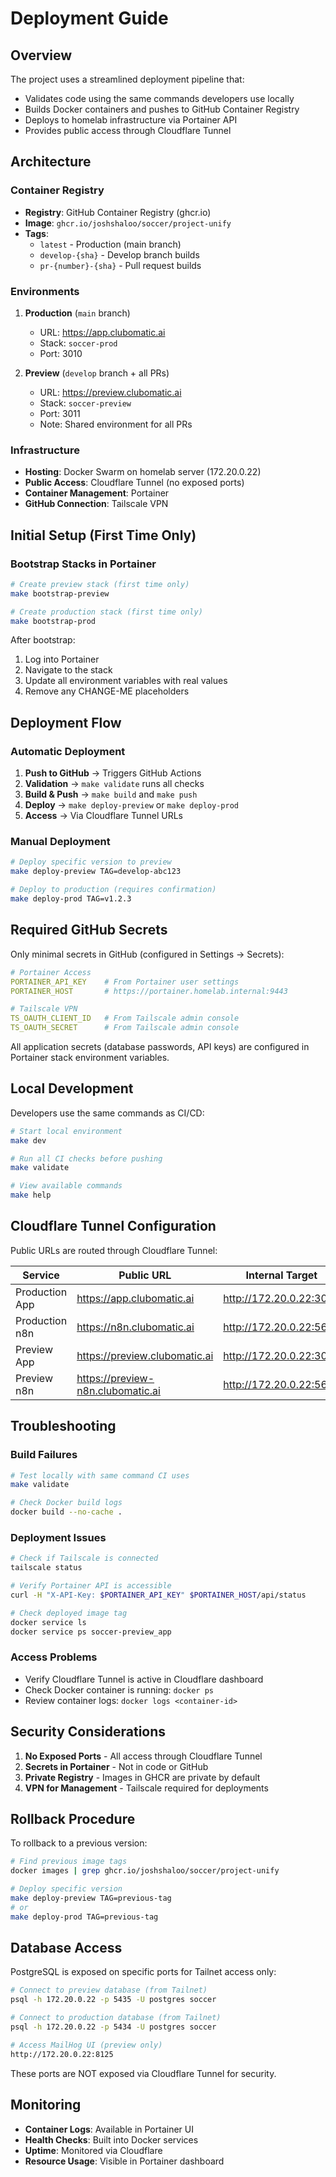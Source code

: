 # Deployment Guide

## Overview

The project uses a streamlined deployment pipeline that:
- Validates code using the same commands developers use locally
- Builds Docker containers and pushes to GitHub Container Registry
- Deploys to homelab infrastructure via Portainer API
- Provides public access through Cloudflare Tunnel

## Architecture

### Container Registry
- **Registry**: GitHub Container Registry (ghcr.io)
- **Image**: `ghcr.io/joshshaloo/soccer/project-unify`
- **Tags**:
  - `latest` - Production (main branch)
  - `develop-{sha}` - Develop branch builds
  - `pr-{number}-{sha}` - Pull request builds

### Environments

1. **Production** (`main` branch)
   - URL: https://app.clubomatic.ai
   - Stack: `soccer-prod`
   - Port: 3010
   
2. **Preview** (`develop` branch + all PRs)
   - URL: https://preview.clubomatic.ai
   - Stack: `soccer-preview`
   - Port: 3011
   - Note: Shared environment for all PRs

### Infrastructure

- **Hosting**: Docker Swarm on homelab server (172.20.0.22)
- **Public Access**: Cloudflare Tunnel (no exposed ports)
- **Container Management**: Portainer
- **GitHub Connection**: Tailscale VPN

## Initial Setup (First Time Only)

### Bootstrap Stacks in Portainer

```bash
# Create preview stack (first time only)
make bootstrap-preview

# Create production stack (first time only) 
make bootstrap-prod
```

After bootstrap:
1. Log into Portainer
2. Navigate to the stack
3. Update all environment variables with real values
4. Remove any CHANGE-ME placeholders

## Deployment Flow

### Automatic Deployment

1. **Push to GitHub** → Triggers GitHub Actions
2. **Validation** → `make validate` runs all checks
3. **Build & Push** → `make build` and `make push`
4. **Deploy** → `make deploy-preview` or `make deploy-prod`
5. **Access** → Via Cloudflare Tunnel URLs

### Manual Deployment

```bash
# Deploy specific version to preview
make deploy-preview TAG=develop-abc123

# Deploy to production (requires confirmation)
make deploy-prod TAG=v1.2.3
```

## Required GitHub Secrets

Only minimal secrets in GitHub (configured in Settings → Secrets):

```yaml
# Portainer Access
PORTAINER_API_KEY    # From Portainer user settings
PORTAINER_HOST       # https://portainer.homelab.internal:9443

# Tailscale VPN
TS_OAUTH_CLIENT_ID   # From Tailscale admin console
TS_OAUTH_SECRET      # From Tailscale admin console
```

All application secrets (database passwords, API keys) are configured in Portainer stack environment variables.

## Local Development

Developers use the same commands as CI/CD:

```bash
# Start local environment
make dev

# Run all CI checks before pushing
make validate

# View available commands
make help
```

## Cloudflare Tunnel Configuration

Public URLs are routed through Cloudflare Tunnel:

| Service | Public URL | Internal Target |
|---------|------------|-----------------|
| Production App | https://app.clubomatic.ai | http://172.20.0.22:3010 |
| Production n8n | https://n8n.clubomatic.ai | http://172.20.0.22:5680 |
| Preview App | https://preview.clubomatic.ai | http://172.20.0.22:3011 |
| Preview n8n | https://preview-n8n.clubomatic.ai | http://172.20.0.22:5681 |

## Troubleshooting

### Build Failures
```bash
# Test locally with same command CI uses
make validate

# Check Docker build logs
docker build --no-cache .
```

### Deployment Issues
```bash
# Check if Tailscale is connected
tailscale status

# Verify Portainer API is accessible
curl -H "X-API-Key: $PORTAINER_API_KEY" $PORTAINER_HOST/api/status

# Check deployed image tag
docker service ls
docker service ps soccer-preview_app
```

### Access Problems
- Verify Cloudflare Tunnel is active in Cloudflare dashboard
- Check Docker container is running: `docker ps`
- Review container logs: `docker logs <container-id>`

## Security Considerations

1. **No Exposed Ports** - All access through Cloudflare Tunnel
2. **Secrets in Portainer** - Not in code or GitHub
3. **Private Registry** - Images in GHCR are private by default
4. **VPN for Management** - Tailscale required for deployments

## Rollback Procedure

To rollback to a previous version:

```bash
# Find previous image tags
docker images | grep ghcr.io/joshshaloo/soccer/project-unify

# Deploy specific version
make deploy-preview TAG=previous-tag
# or
make deploy-prod TAG=previous-tag
```

## Database Access

PostgreSQL is exposed on specific ports for Tailnet access only:

```bash
# Connect to preview database (from Tailnet)
psql -h 172.20.0.22 -p 5435 -U postgres soccer

# Connect to production database (from Tailnet)
psql -h 172.20.0.22 -p 5434 -U postgres soccer

# Access MailHog UI (preview only)
http://172.20.0.22:8125
```

These ports are NOT exposed via Cloudflare Tunnel for security.

## Monitoring

- **Container Logs**: Available in Portainer UI
- **Health Checks**: Built into Docker services
- **Uptime**: Monitored via Cloudflare
- **Resource Usage**: Visible in Portainer dashboard
